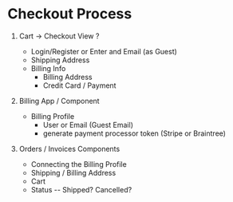 # Checkout Process

1. Cart -> Checkout View
?
    - Login/Register or Enter and Email (as Guest)
    - Shipping Address
    - Billing Info
        - Billing Address
        - Credit Card / Payment
      
2. Billing App / Component
    - Billing Profile
        - User or Email (Guest Email)
        - generate payment processor token (Stripe or Braintree)
        
3. Orders / Invoices Components
    - Connecting the Billing Profile
    - Shipping / Billing Address
    - Cart
    - Status -- Shipped? Cancelled?
    